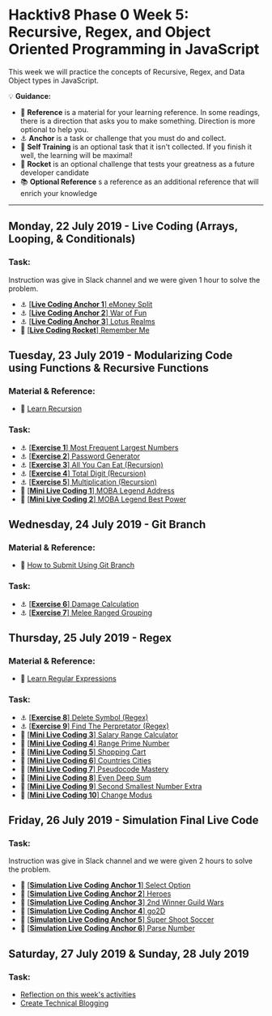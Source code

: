 # Hacktiv8 Phase 0 Week 5: Recursive, Regex, and Object Oriented Programming in JavaScript

This week we will practice the concepts of Recursive, Regex, and Data Object types in JavaScript.

:bulb: **Guidance:**
- :notebook_with_decorative_cover: **Reference** is a material for your learning reference. In some readings, there is a direction that asks you to make something. Direction is more optional to help you.
- :anchor: **Anchor** is a task or challenge that you must do and collect.
- 💪 **Self Training** is an optional task that it isn't collected. If you finish it well, the learning will be maximal!
- :rocket: **Rocket** is an optional challenge that tests your greatness as a future developer candidate
- :books: **Optional Reference** s a reference as an additional reference that will enrich your knowledge
---

## Monday, 22 July 2019 - Live Coding (Arrays, Looping, & Conditionals)

### Task:
Instruction was give in Slack channel and we were given 1 hour to solve the problem.
- :anchor:
[[**Live Coding Anchor 1**] eMoney Split](https://github.com/andreassosilo/hacktiv8/blob/master/phase0/week5/livecoding-1.js)
- :anchor:
[[**Live Coding Anchor 2**] War of Fun](https://github.com/andreassosilo/hacktiv8/blob/master/phase0/week5/livecoding-2.js)
- :anchor:
[[**Live Coding Anchor 3**] Lotus Realms](https://github.com/andreassosilo/hacktiv8/blob/master/phase0/week5/livecoding-3.js)
- :rocket:
[[**Live Coding Rocket**] Remember Me](https://github.com/andreassosilo/hacktiv8/blob/master/phase0/week5/livecoding-4.js)

## Tuesday, 23 July 2019 - Modularizing Code using Functions & Recursive Functions

### Material & Reference:
- :notebook_with_decorative_cover:
[Learn Recursion](https://github.com/andreassosilo/phase-0-activities/blob/master/modules/js-function-recursive.md)

### Task:
- :anchor: [[**Exercise 1**] Most Frequent Largest Numbers](https://github.com/andreassosilo/hacktiv8/blob/master/phase0/week5/exercise-1.js)
- :anchor: [[**Exercise 2**] Password Generator](https://github.com/andreassosilo/hacktiv8/blob/master/phase0/week5/exercise-2.js)
- :anchor: [[**Exercise 3**] All You Can Eat (Recursion)](https://github.com/andreassosilo/hacktiv8/blob/master/phase0/week5/exercise-3.js)
- :anchor: [[**Exercise 4**] Total Digit (Recursion)](https://github.com/andreassosilo/hacktiv8/blob/master/phase0/week5/exercise-4.js)
- :anchor: [[**Exercise 5**] Multiplication (Recursion)](https://github.com/andreassosilo/hacktiv8/blob/master/phase0/week5/exercise-5.js)
- 💪 [[**Mini Live Coding 1**] MOBA Legend Address](https://github.com/andreassosilo/hacktiv8/blob/master/phase0/week5/Mini%20Live%20Code%201/1.js)
- 💪 [[**Mini Live Coding 2**] MOBA Legend Best Power](https://github.com/andreassosilo/hacktiv8/blob/master/phase0/week5/Mini%20Live%20Code%201/2.js)

## Wednesday, 24 July 2019 - Git Branch

### Material & Reference:
- :notebook_with_decorative_cover:
[How to Submit Using Git Branch](https://github.com/andreassosilo/phase-0-activities/blob/master/modules/submitting-on-a-new-branch.md)

### Task:
- :anchor: [[**Exercise 6**] Damage Calculation](https://github.com/andreassosilo/hacktiv8/blob/master/phase0/week5/exercise-6.js)
- :anchor: [[**Exercise 7**] Melee Ranged Grouping](https://github.com/andreassosilo/hacktiv8/blob/master/phase0/week5/exercise-7.js)

## Thursday, 25 July 2019 - Regex

### Material & Reference:
- :notebook_with_decorative_cover:
[Learn Regular Expressions](https://github.com/andreassosilo/phase-0-activities/blob/master/modules/regular-expressions.md)

### Task:
- :anchor:
[[**Exercise 8**] Delete Symbol (Regex)](https://github.com/andreassosilo/hacktiv8/blob/master/phase0/week5/exercise-8.js)
- :anchor:
[[**Exercise 9**] Find The Perpretator (Regex)](https://github.com/andreassosilo/hacktiv8/blob/master/phase0/week5/exercise-9.js)
- 💪 [[**Mini Live Coding 3**] Salary Range Calculator](https://github.com/andreassosilo/hacktiv8/blob/master/phase0/week5/Mini%20Live%20Code%202/001.js)
- 💪 [[**Mini Live Coding 4**] Range Prime Number](https://github.com/andreassosilo/hacktiv8/blob/master/phase0/week5/Mini%20Live%20Code%202/001.js)
- 💪 [[**Mini Live Coding 5**] Shopping Cart](https://github.com/andreassosilo/hacktiv8/blob/master/phase0/week5/Mini%20Live%20Code%203/001.js)
- 💪 [[**Mini Live Coding 6**] Countries Cities](https://github.com/andreassosilo/hacktiv8/blob/master/phase0/week5/Mini%20Live%20Code%203/002.js)
- 💪 [[**Mini Live Coding 7**] Pseudocode Mastery](https://github.com/andreassosilo/hacktiv8/blob/master/phase0/week5/Mini%20Live%20Code%204/1.js)
- 💪 [[**Mini Live Coding 8**] Even Deep Sum](https://github.com/andreassosilo/hacktiv8/blob/master/phase0/week5/Mini%20Live%20Code%204/2.js)
- 💪 [[**Mini Live Coding 9**] Second Smallest Number Extra](https://github.com/andreassosilo/hacktiv8/blob/master/phase0/week5/Mini%20Live%20Code%204/3.js)
- 💪 [[**Mini Live Coding 10**] Change Modus](https://github.com/andreassosilo/hacktiv8/blob/master/phase0/week5/Mini%20Live%20Code%204/4.js)

## Friday, 26 July 2019 - Simulation Final Live Code
### Task:
Instruction was give in Slack channel and we were given 2 hours to solve the problem.
- 💪 [[**Simulation Live Coding Anchor 1**] Select Option](https://github.com/andreassosilo/hacktiv8/blob/master/phase0/week5/simulationLiveCode/1.js)
- 💪 [[**Simulation Live Coding Anchor 2**] Heroes](https://github.com/andreassosilo/hacktiv8/blob/master/phase0/week5/simulationLiveCode/2.js)
- 💪 [[**Simulation Live Coding Anchor 3**] 2nd Winner Guild Wars](https://github.com/andreassosilo/hacktiv8/blob/master/phase0/week5/simulationLiveCode/3.js)
- 💪 [[**Simulation Live Coding Anchor 4**] go2D](https://github.com/andreassosilo/hacktiv8/blob/master/phase0/week5/simulationLiveCode/4.js)
- 💪 [[**Simulation Live Coding Anchor 5**] Super Shoot Soccer](https://github.com/andreassosilo/hacktiv8/blob/master/phase0/week5/simulationLiveCode/5.js)
- 💪 [[**Simulation Live Coding Anchor 6**] Parse Number](https://github.com/andreassosilo/hacktiv8/blob/master/phase0/week5/simulationLiveCode/6.js)

## Saturday, 27 July 2019 & Sunday, 28 July 2019

### Task:
-  [Reflection on this week's activities](https://github.com/andreassosilo/phase-0-activities/blob/master/modules/reflection.md)
-  [Create Technical Blogging](https://github.com/andreassosilo/hacktiv8/blob/master/phase0/week5/README.md)
